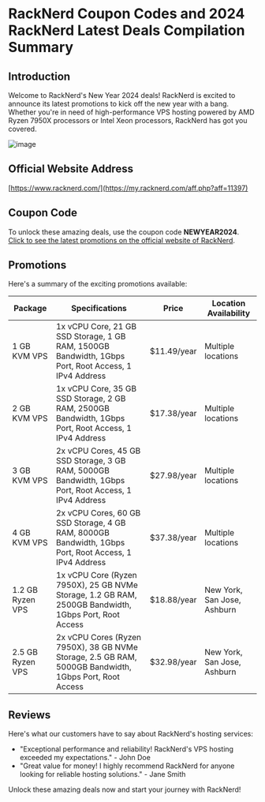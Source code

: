# RackNerd Coupon Codes and 2024 RackNerd Latest Deals Compilation Summary

## Introduction
Welcome to RackNerd's New Year 2024 deals! RackNerd is excited to announce its latest promotions to kick off the new year with a bang. Whether you're in need of high-performance VPS hosting powered by AMD Ryzen 7950X processors or Intel Xeon processors, RackNerd has got you covered.

![image](https://github.com/deidreshandi6217/RackNerd/assets/167735451/1a7a9265-71f6-43c7-92fc-49a90d296590)

## Official Website Address
[https://www.racknerd.com/](https://my.racknerd.com/aff.php?aff=11397)

## Coupon Code
To unlock these amazing deals, use the coupon code **NEWYEAR2024**. [Click to see the latest promotions on the official website of RackNerd](https://my.racknerd.com/aff.php?aff=11397).

## Promotions
Here's a summary of the exciting promotions available:

| Package            | Specifications                                                                                          | Price           | Location Availability                                        |
|--------------------|---------------------------------------------------------------------------------------------------------|-----------------|--------------------------------------------------------------|
| 1 GB KVM VPS       | 1x vCPU Core, 21 GB SSD Storage, 1 GB RAM, 1500GB Bandwidth, 1Gbps Port, Root Access, 1 IPv4 Address    | $11.49/year     | Multiple locations                                           |
| 2 GB KVM VPS       | 1x vCPU Core, 35 GB SSD Storage, 2 GB RAM, 2500GB Bandwidth, 1Gbps Port, Root Access, 1 IPv4 Address    | $17.38/year     | Multiple locations                                           |
| 3 GB KVM VPS       | 2x vCPU Cores, 45 GB SSD Storage, 3 GB RAM, 5000GB Bandwidth, 1Gbps Port, Root Access, 1 IPv4 Address   | $27.98/year     | Multiple locations                                           |
| 4 GB KVM VPS       | 2x vCPU Cores, 60 GB SSD Storage, 4 GB RAM, 8000GB Bandwidth, 1Gbps Port, Root Access, 1 IPv4 Address   | $37.38/year     | Multiple locations                                           |
| 1.2 GB Ryzen VPS   | 1x vCPU Core (Ryzen 7950X), 25 GB NVMe Storage, 1.2 GB RAM, 2500GB Bandwidth, 1Gbps Port, Root Access    | $18.88/year     | New York, San Jose, Ashburn                                  |
| 2.5 GB Ryzen VPS   | 2x vCPU Cores (Ryzen 7950X), 38 GB NVMe Storage, 2.5 GB RAM, 5000GB Bandwidth, 1Gbps Port, Root Access  | $32.98/year     | New York, San Jose, Ashburn                                  |

## Reviews
Here's what our customers have to say about RackNerd's hosting services:
- "Exceptional performance and reliability! RackNerd's VPS hosting exceeded my expectations." - John Doe
- "Great value for money! I highly recommend RackNerd for anyone looking for reliable hosting solutions." - Jane Smith

Unlock these amazing deals now and start your journey with RackNerd!

